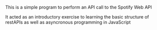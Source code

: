 This is a simple program to perform an API call to the Spotify Web API

It acted as an introductory exercise to learning the basic structure of restAPIs as well as asyncronous programming in JavaScript
